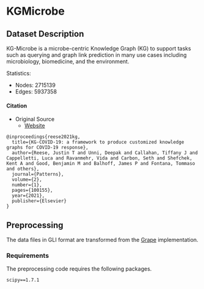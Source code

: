 # KGMicrobe

## Dataset Description

KG-Microbe is a microbe-centric Knowledge Graph (KG) to support tasks such as querying and graph link prediction in many use cases
including microbiology, biomedicine, and the environment.

Statistics:
- Nodes: 2715139
- Edges: 5937358

#### Citation
- Original Source
	- [Website](https://github.com/Knowledge-Graph-Hub/kg-microbe)
```
@inproceedings{reese2021kg,
  title={KG-COVID-19: a framework to produce customized knowledge graphs for COVID-19 response},
  author={Reese, Justin T and Unni, Deepak and Callahan, Tiffany J and Cappelletti, Luca and Ravanmehr, Vida and Carbon, Seth and Shefchek, Kent A and Good, Benjamin M and Balhoff, James P and Fontana, Tommaso and others},
  journal={Patterns},
  volume={2},
  number={1},
  pages={100155},
  year={2021},
  publisher={Elsevier}
}
```

## Preprocessing

The data files in GLI format are transformed from the [Grape](https://github.com/AnacletoLAB/grape/blob/main/tutorials/Ensmallen_Automatic_graph_retrieval_utilities.ipynb) implementation.

### Requirements

The preprocessing code requires the following packages.

```
scipy==1.7.1
```
